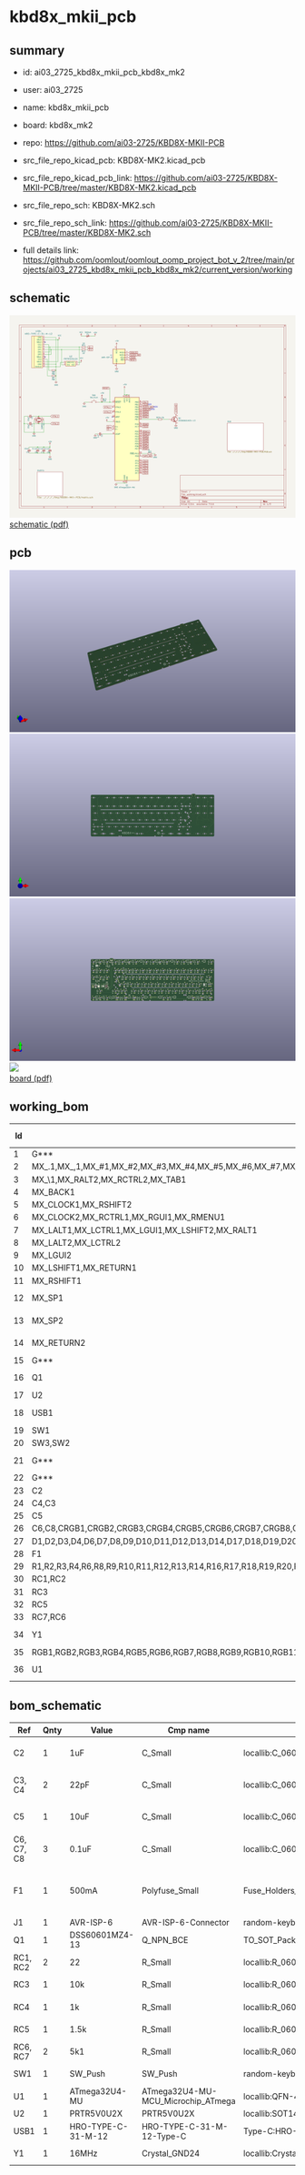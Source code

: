 # kbd8x_mkii_pcb
 
## summary 
* id: ai03_2725_kbd8x_mkii_pcb_kbd8x_mk2
* user: ai03_2725
* name: kbd8x_mkii_pcb
* board: kbd8x_mk2
* repo: https://github.com/ai03-2725/KBD8X-MKII-PCB
* src_file_repo_kicad_pcb: KBD8X-MK2.kicad_pcb
* src_file_repo_kicad_pcb_link: https://github.com/ai03-2725/KBD8X-MKII-PCB/tree/master/KBD8X-MK2.kicad_pcb


* src_file_repo_sch: KBD8X-MK2.sch
* src_file_repo_sch_link: https://github.com/ai03-2725/KBD8X-MKII-PCB/tree/master/KBD8X-MK2.sch
* full details link: https://github.com/oomlout/oomlout_oomp_project_bot_v_2/tree/main/projects/ai03_2725_kbd8x_mkii_pcb_kbd8x_mk2/current_version/working  

## schematic  
![](working_schematic_600.png)  
[schematic (pdf)](working_schematic.pdf) 






















## pcb  
![](working_3d_600.png) 
![](working_3d_front_600.png)  
![](working_3d_back_600.png)  
![](working_600.png)  
[board (pdf)](working.pdf)  

## working_bom
| Id | Designator | Footprint | Quantity | Designation | Supplier and ref |  | None | 
| --- | --- | --- | --- | --- | --- | --- | --- | 
| 1 | G*** | kbd8x-logo | 1 | LOGO |  |  | [''] | 
| 2 | MX_.1,MX_,1,MX_#1,MX_#2,MX_#3,MX_#4,MX_#5,MX_#6,MX_#7,MX_#9,MX_#0_1,MX_'1,MX_-1,MX_/1,MX_;1,MX_=1,MX_[1,MX_\2,MX_]1,MX_`1,MX_A1,MX_B1,MX_BACK2,MX_BACK3,MX_C1,MX_D1,MX_DEL1,MX_DN1,MX_E1,MX_END1,MX_ESC1,MX_F1,MX_FN1,MX_FN2,MX_FN3,MX_FN4,MX_FN5,MX_FN6,MX_FN7,MX_FN8,MX_FN9,MX_FN10,MX_FN11,MX_FN12,MX_G1,MX_H1,MX_HOME1,MX_I1,MX_INS1,MX_J1,MX_K1,MX_L1,MX_LFT1,MX_LSHIFT3,MX_M1,MX_N1,MX_O1,MX_P1,MX_PAUSE1,MX_PGDN1,MX_PGUP1,MX_PRINT1,MX_Q1,MX_R1,MX_RGUI2,MX_RSHIFT3,MX_RT1,MX_S1,MX_T1,MX_U1,MX_UP1,MX_V1,MX_W1,MX_X1,MX_Y1,MX_Z1,MX_#8,MX_SLOCK1 | MXOnly-1U | 78 | MX-1U |  |  | [''] | 
| 3 | MX_\1,MX_RALT2,MX_RCTRL2,MX_TAB1 | MXOnly-1.5U | 4 | MX-1.5U |  |  | [''] | 
| 4 | MX_BACK1 | MXOnly-2U | 1 | MX-2U |  |  | [''] | 
| 5 | MX_CLOCK1,MX_RSHIFT2 | MXOnly-1.75U | 2 | MX-1.75U |  |  | [''] | 
| 6 | MX_CLOCK2,MX_RCTRL1,MX_RGUI1,MX_RMENU1 | MXOnly-1.25U-FLIPPED | 4 | MX-1.25U |  |  | [''] | 
| 7 | MX_LALT1,MX_LCTRL1,MX_LGUI1,MX_LSHIFT2,MX_RALT1 | MXOnly-1.25U | 5 | MX-1.25U |  |  | [''] | 
| 8 | MX_LALT2,MX_LCTRL2 | MXOnly-1.5U-FLIPPED | 2 | MX-1.5U |  |  | [''] | 
| 9 | MX_LGUI2 | MXOnly-1U-FLIPPED | 1 | MX-1U |  |  | [''] | 
| 10 | MX_LSHIFT1,MX_RETURN1 | MXOnly-2.25U | 2 | MX-2.25U |  |  | [''] | 
| 11 | MX_RSHIFT1 | MXOnly-2.75U | 1 | MX-2.75U |  |  | [''] | 
| 12 | MX_SP1 | MXOnly-6.25U-ReversedStabilizers | 1 | MX-6.25U |  |  | [''] | 
| 13 | MX_SP2 | MXOnly-7U-ReversedStabilizers | 1 | MX-7U |  |  | [''] | 
| 14 | MX_RETURN2 | MXOnly-ISO-ROTATED-ReversedStabilizers | 1 | MX-ISO |  |  | [''] | 
| 15 | G*** | ai-ring-6mm | 1 | LOGO |  |  | [''] | 
| 16 | Q1 | SOT-223-3_TabPin2 | 1 | DSS60601MZ4-13 |  |  | [''] | 
| 17 | U2 | SOT143B | 1 | PRTR5V0U2X |  |  | [''] | 
| 18 | USB1 | HRO-TYPE-C-31-M-12-Assembly | 1 | HRO-TYPE-C-31-M-12 |  |  | [''] | 
| 19 | SW1 | SKQG-1155865 | 1 | SW_Push |  |  | [''] | 
| 20 | SW3,SW2 | SW_SPDT_PCM12 | 2 | SW_SPDT |  |  | [''] | 
| 21 | G*** | ai-ring-6mm-FancyAss-Mask | 1 | LOGO |  |  | [''] | 
| 22 | G*** | ai-ring-6mm-FancyAss | 1 | LOGO |  |  | [''] | 
| 23 | C2 | C_0603 | 1 | 1uF |  |  | [''] | 
| 24 | C4,C3 | C_0603 | 2 | 22pF |  |  | [''] | 
| 25 | C5 | C_0603 | 1 | 10uF |  |  | [''] | 
| 26 | C6,C8,CRGB1,CRGB2,CRGB3,CRGB4,CRGB5,CRGB6,CRGB7,CRGB8,CRGB9,CRGB10,CRGB11,CRGB12,CRGB13,CRGB14,CRGB15,CRGB16,CRGB17,CRGB18,C7 | C_0603 | 21 | 0.1uF |  |  | [''] | 
| 27 | D1,D2,D3,D4,D6,D7,D8,D9,D10,D11,D12,D13,D14,D17,D18,D19,D20,D21,D22,D23,D24,D25,D26,D27,D28,D29,D30,D31,D35,D36,D37,D38,D39,D40,D41,D42,D43,D44,D45,D46,D47,D48,D52,D53,D54,D55,D56,D57,D58,D59,D60,D61,D62,D63,D65,D66,D67,D68,D69,D70,D71,D72,D73,D74,D75,D76,D77,D78,D81,D82,D84,D85,D86,D87,D90,D91,D92,D93,D94,D95,D96,D97,D99,D100,D101,D108,D111,D112,D113,D5 | D_SOD-123 | 90 | SOD-323 |  |  | [''] | 
| 28 | F1 | Fuse_SMD1206_Wave | 1 | 500mA |  |  | [''] | 
| 29 | R1,R2,R3,R4,R6,R8,R9,R10,R11,R12,R13,R14,R16,R17,R18,R19,R20,R21,R22,R23,R24,R25,R26,R27,R28,R29,R30,R31,R32,R33,R35,R36,R37,R38,R39,R40,R41,R42,R43,R44,R45,R46,R47,R48,R52,R53,R54,R55,R56,R57,R58,R59,R60,R61,R62,R63,R65,R66,R67,R68,R69,R70,R71,R72,R73,R74,R75,R76,R77,R78,R81,R82,R84,R85,R87,R90,R91,R95,R96,R97,R99,R100,R101,R108,R111,R112,R113,RC4,R5,R7,R86 | R_0603 | 91 | 1k |  |  | [''] | 
| 30 | RC1,RC2 | R_0603 | 2 | 22 |  |  | [''] | 
| 31 | RC3 | R_0603 | 1 | 10k |  |  | [''] | 
| 32 | RC5 | R_0603 | 1 | 1.5k |  |  | [''] | 
| 33 | RC7,RC6 | R_0603 | 2 | 5k1 |  |  | [''] | 
| 34 | Y1 | Crystal_SMD_3225-4pin_3.2x2.5mm | 1 | 16MHz |  |  | [''] | 
| 35 | RGB1,RGB2,RGB3,RGB4,RGB5,RGB6,RGB7,RGB8,RGB9,RGB10,RGB11,RGB12,RGB13,RGB14,RGB15,RGB16,RGB17,RGB18 | LED_WS2812B-PLCC4 | 18 | WS2812B |  |  | [''] | 
| 36 | U1 | QFN-44-1EP_7x7mm_Pitch0.5mm | 1 | ATmega32U4-MU |  |  | [''] | 


## bom_schematic
| Ref | Qnty | Value | Cmp name | Footprint | Description | Vendor | DNP | 
| --- | --- | --- | --- | --- | --- | --- | --- | 
| C2 | 1 | 1uF | C_Small | locallib:C_0603 | Unpolarized capacitor, small symbol |  |  | 
| C3, C4 | 2 | 22pF | C_Small | locallib:C_0603 | Unpolarized capacitor, small symbol |  |  | 
| C5 | 1 | 10uF | C_Small | locallib:C_0603 | Unpolarized capacitor, small symbol |  |  | 
| C6, C7, C8 | 3 | 0.1uF | C_Small | locallib:C_0603 | Unpolarized capacitor, small symbol |  |  | 
| F1 | 1 | 500mA | Polyfuse_Small | Fuse_Holders_and_Fuses:Fuse_SMD1206_Wave | Resettable fuse, polymeric positive temperature coefficient, small symbol |  |  | 
| J1 | 1 | AVR-ISP-6 | AVR-ISP-6-Connector | random-keyboard-parts:Reset_Pretty-Mask |  |  |  | 
| Q1 | 1 | DSS60601MZ4-13 | Q_NPN_BCE | TO_SOT_Packages_SMD:SOT-223-3_TabPin2 | NPN transistor, base/collector/emitter |  |  | 
| RC1, RC2 | 2 | 22 | R_Small | locallib:R_0603 | Resistor, small symbol |  |  | 
| RC3 | 1 | 10k | R_Small | locallib:R_0603 | Resistor, small symbol |  |  | 
| RC4 | 1 | 1k | R_Small | locallib:R_0603 | Resistor, small symbol |  |  | 
| RC5 | 1 | 1.5k | R_Small | locallib:R_0603 | Resistor, small symbol |  |  | 
| RC6, RC7 | 2 | 5k1 | R_Small | locallib:R_0603 | Resistor, small symbol |  |  | 
| SW1 | 1 | SW_Push | SW_Push | random-keyboard-parts:SKQG-1155865 | Push button switch, generic, two pins |  |  | 
| U1 | 1 | ATmega32U4-MU | ATmega32U4-MU-MCU_Microchip_ATmega | locallib:QFN-44-1EP_7x7mm_Pitch0.5mm |  |  |  | 
| U2 | 1 | PRTR5V0U2X | PRTR5V0U2X | locallib:SOT143B |  |  |  | 
| USB1 | 1 | HRO-TYPE-C-31-M-12 | HRO-TYPE-C-31-M-12-Type-C | Type-C:HRO-TYPE-C-31-M-12-Assembly |  |  |  | 
| Y1 | 1 | 16MHz | Crystal_GND24 | locallib:Crystal_SMD_3225-4pin_3.2x2.5mm | Four pin crystal, GND on pins 2 and 4 |  |  | 



